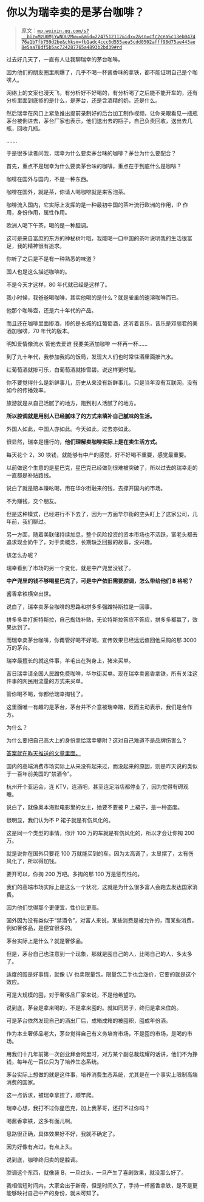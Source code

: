 # 你以为瑞幸卖的是茅台咖啡？

> 原文：[`mp.weixin.qq.com/s?__biz=MzU0MjYwNDU2Mw==&mid=2247512112&idx=2&sn=cfc2cea5c13eb047476a1b7fb759d2be&chksm=fb1adc4ccc6d555aea5cdd0502afff98d75ae443ae8e5aa78df5b5ac724287765a4893b2bd39#rd`](http://mp.weixin.qq.com/s?__biz=MzU0MjYwNDU2Mw==&mid=2247512112&idx=2&sn=cfc2cea5c13eb047476a1b7fb759d2be&chksm=fb1adc4ccc6d555aea5cdd0502afff98d75ae443ae8e5aa78df5b5ac724287765a4893b2bd39#rd)

过去好几天了，一直有人让我聊瑞幸的茅台咖啡。

因为他们的朋友圈里刷爆了，几乎不喝一杯酱香味的拿铁，都不能证明自己是个咖啡人。

网络上的文案也漫天飞，有分析好不好喝的，有分析喝了之后能不能开车的，还有分析里面到底掺的是什么，是茅台，还是含酒精的奶，还是什么。

然后瑞幸在风口上紧急推出提前录制好的后台加工制作视频，让你亲眼看见一瓶瓶茅台被倒进去，茅台厂家也表示，他们送出去的瓶子，自己负责回收，送出去几瓶，回收几瓶。

.......

于是很多读者问我，瑞幸为什么要卖茅台味的咖啡？茅台为什么要配合？

首先，重点不是瑞幸为什么要卖茅台味的咖啡，重点在于到底什么是咖啡？

咖啡在国外与国内，不是一种东西。

咖啡在国外，就是茶，你请人喝咖啡就是来客泡茶。

咖啡流入国内，它实际上发挥的是一种最初中国的茶叶流行欧洲的作用，IP 作用，身份作用，属性作用。

欧洲人喝下午茶，喝的是一种腔调。

这可是来自富庶的东方的神秘树叶哦，我能喝一口中国的茶叶说明我的生活很富足，我的精神很有追求。

你听了之后是不是有一种熟悉的味道？

国人也是这么描述咖啡的。

不是今天才这样，80 年代就已经是这样了。

我小时候，我爸爸喝咖啡，其实他喝的是什么？就是雀巢的速溶咖啡而已。

他那个咖啡壶，还是六十年代的产品。

而且还在咖啡里面掺酒，掺的是长城的红葡萄酒，还听着音乐，音乐是邓丽君的美酒加咖啡，70 年代的版本。

明知爱情像流水 管他去爱谁 我要美酒加咖啡 一杯再一杯......

到了九十年代，我参加我妈的饭局，发现大人们也时常往酒里面掺汽水。

红葡萄酒就掺可乐，白葡萄酒就掺雪碧。说这样更时髦。

你不要觉得什么是新鲜事儿，历史从来没有新鲜事儿，只是当年没有互联网，没有如今的传播效率。

旅游就是从自己活腻了的地方，跑到别人活腻了的地方。

**所以腔调就是用别人已经腻味了的方式来填补自己腻味的生活。**

外国人如此，中国人亦如此。今天如此，过去亦如此。

很显然，瑞幸是懂行的，**他们理解卖咖啡实际上是在卖生活方式。**

每天花个 2，30 块钱，就能够有中产的感觉，好不好喝不重要，感觉最重要。

以前做这个生意的是星巴克，星巴克已经做到很难被突破了，所以过去的瑞幸走的一直都是补贴路线。

说白了就是赔本赚吆喝，用在华尔街融来的钱，去撑开国内的市场。

不为赚钱，交个朋友。

但是这种模式，已经进行不下去了，因为一方面华尔街的空头盯上了这家公司，几年前，我们聊过。

另一方面，随着美联储持续加息，整个风险投资的资本市场也不活跃，富老头都去追求现金奶牛了，对于卖概念，长期缺乏回报的故事，没兴趣。

该怎么办呢？

瑞幸看到了市场的另一个变化，就是中产兜里没钱了。

**中产兜里的钱不够喝星巴克了，可是中产依旧需要腔调，怎么带给他们 B 格呢？** 

酱香拿铁横空出世。

说白了，瑞幸卖茅台咖啡的思路和拼多多强蹭特斯拉是一回事。

拼多多卖打折特斯拉，自己掏钱补贴，无论特斯拉答应不答应，拼多多都赢了，效果达到了。

而瑞幸卖茅台咖啡，你甭管好喝不好喝，宣传效果已经远远值回他采购的那 3000 万的茅台。

瑞幸最擅长的就这件事，羊毛出在狗身上，猪来买单。

昔日瑞幸请全国人民蹭免费咖啡，华尔街买单。现在瑞幸卖酱香拿铁，所有关注这件事的网民用流量的方式来买单。 

管你喝不喝，你都给瑞幸掏钱了。 

这里面唯一有趣的是茅台，茅台并不介意被瑞幸蹭，反而主动表示，我们是合作方。 

为什么？

为什么要把自己高大上的身份拿给瑞幸攀附？这对自己难道不是品牌伤害么？

[答案就在昨天推送的文章里面。](http://mp.weixin.qq.com/s?__biz=MzU0MjYwNDU2Mw==&mid=2247512046&idx=1&sn=6ff658fcb1017de42cb3d3c355bb2c54&chksm=fb1ac392cc6d4a8415e54408629c4db47e047bf7de9c070b897cf46254f59a38abc16dd8ed64&scene=21#wechat_redirect)

国内的高端消费市场实际上从来没有起来过，而没起来的原因，则是昨天说的类似于一百年前美国的“禁酒令”。

杭州开个亚运会，连 KTV，连酒吧，甚至连足浴店都停业了，因为觉得有碍观瞻。

说白了，就像奥本海默电影里的女主，她要不要被 P 上裙子，是一种态度。

很明显，我们认为不 P 裙子就是有伤风化的。

这是同一个类型的事情，你开 100 万的车就是有伤风化的，所以才会让你掏 200 万。

就是说你在国外只要花 100 万就能买到的车，因为太高调了，太显摆了，太有伤风化了，所以得加钱。

要开可以，你掏 200 万吧。多掏的那 100 万是惩罚性的。

我们的高端市场实际上是这么一个状况，这就是为什么很多富人会跑去发达国家消费。

因为他们觉得那个更便宜，性价比更高。

国外因为没有类似于“禁酒令”，对富人来说，某些消费是被允许的，而某些消费，例如奢侈品，是便宜很多的。

茅台实际上是什么？就是奢侈品。

但是，茅台自己也注意到一个现象，那就是囤自己的人，比喝自己的人，多太多了。

适度的囤是好事情，就像 LV 也卖限量包，限量包二手也会涨价，它要的就是这个效应。

可是大规模的囤，对于奢侈品厂家来说，不是他希望的。

说到底，茅台是拿来喝的，不是拿来囤的。就如同房子，终归是拿来住的。

可是茅台依然发现自己的酒出厂后，成箱成箱的被囤积，囤成年份酒。

作为本土奢侈品老大，茅台觉得自己有义务培育市场，不是囤的市场，是喝的市场。

用我们十几年前第一次创业拜会阿里时，对方某个副总裁炫耀的话讲，他们不为挣钱，每年花一百亿只为了培养生态系统。

茅台实际上想做的就是这件事，培养消费生态系统，尤其是在一个事实上限制高端消费的国家。

这一点诉求，被瑞幸拿捏了，顺竿爬。

瑞幸心想，我打不过你星巴克，加上我茅哥，还打不过你吗？

喝酱香拿铁，这多有面儿啊。

思路很正确，具体效果好不好，我就不确定了。

因为好像有点过，有点上头。

说到底，咖啡终归卖的是腔调。

腔调这个东西，就像装 B，一旦过头，一旦产生了喜剧效果，就没那么好了。

我相信短时间内，大家会出于新奇，但是时间久了，手持一杯酱香拿铁，是不是更能够映衬自己中产的身份，就未可知了。